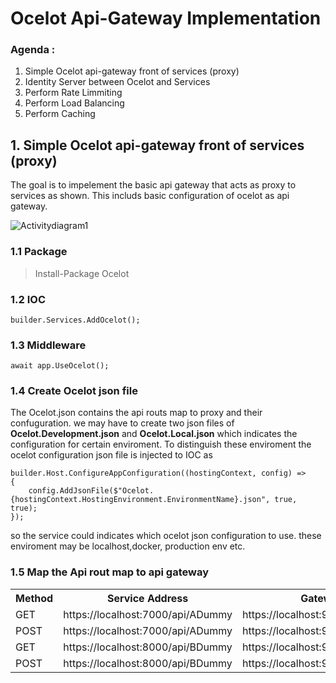 # Ocelot Api-Gateway Implementation
### Agenda :
1. Simple Ocelot api-gateway front of services  (proxy)
2. Identity Server between Ocelot and Services
3. Perform Rate Limmiting
4. Perform Load Balancing
5. Perform Caching

## 1. Simple Ocelot api-gateway front of services  (proxy)
The goal is to impelement the basic api gateway that acts as proxy to services as shown. This includs basic configuration of ocelot as api gateway.

![Activitydiagram1](https://user-images.githubusercontent.com/105317212/210461837-08b811af-3423-45e0-9341-11e45dc506e0.png)

### 1.1 Package
> Install-Package Ocelot

### 1.2 IOC
```
builder.Services.AddOcelot();
```

### 1.3 Middleware
```
await app.UseOcelot();
```

### 1.4 Create Ocelot json file
The Ocelot.json contains the api routs map to proxy and their confuguration. we may have to create two json files of **Ocelot.Development.json** and **Ocelot.Local.json** which indicates the configuration for certain enviroment. To distinguish these enviroment the ocelot configuration json file is injected to IOC as 
```
builder.Host.ConfigureAppConfiguration((hostingContext, config) =>
{
    config.AddJsonFile($"Ocelot.{hostingContext.HostingEnvironment.EnvironmentName}.json", true, true);
});
```
so the service could indicates which ocelot json configuration to use. these enviroment may be localhost,docker, production env etc.

### 1.5 Map the Api rout map to api gateway

<table>

<tr> <th>Method</th> <th>Service Address</th> <th>Gateway</th> </tr>
<tr> <td>GET</td> <td>https://localhost:7000/api/ADummy</td> <td>https://localhost:9000/dummyofa</td> </tr> 
<tr> <td>POST</td> <td>https://localhost:7000/api/ADummy</td> <td>https://localhost:9000/dummyofa</td> </tr>
<tr> <td>GET</td> <td>https://localhost:8000/api/BDummy</td> <td>https://localhost:9000/dummyofb</td> </tr> 
<tr> <td>POST</td> <td>https://localhost:8000/api/BDummy</td> <td>https://localhost:9000/dummyofb</td> </tr> 
</table>


